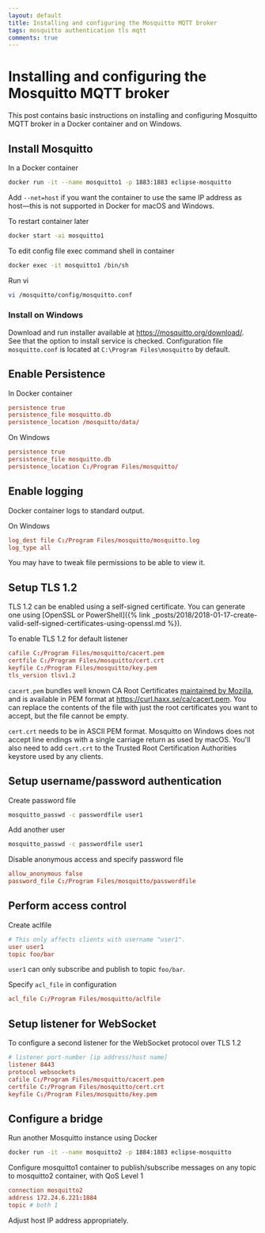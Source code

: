 ```yaml
---
layout: default
title: Installing and configuring the Mosquitto MQTT broker
tags: mosquitto authentication tls mqtt
comments: true
---
```

# Installing and configuring the Mosquitto MQTT broker

This post contains basic instructions on installing and configuring Mosquitto MQTT broker in a Docker container and on Windows.

## Install Mosquitto

In a Docker container

```bash
docker run -it --name mosquitto1 -p 1883:1883 eclipse-mosquitto
```

Add `--net=host` if you want the container to use the same IP address as host&mdash;this is not supported in Docker for macOS and Windows.

To restart container later

```bash
docker start -ai mosquitto1
```

To edit config file exec command shell in container

```bash
docker exec -it mosquitto1 /bin/sh
```

Run vi

```bash
vi /mosquitto/config/mosquitto.conf
```

### Install on Windows

Download and run installer available at https://mosquitto.org/download/. See that the option to install service is checked. Configuration file `mosquitto.conf` is located at `C:\Program Files\mosquitto` by default.

## Enable Persistence

In Docker container

```conf
persistence true
persistence_file mosquitto.db
persistence_location /mosquitto/data/
```

On Windows

```conf
persistence true
persistence_file mosquitto.db
persistence_location C:/Program Files/mosquitto/
```

## Enable logging

Docker container logs to standard output.

On Windows

```conf
log_dest file C:/Program Files/mosquitto/mosquitto.log
log_type all
```

You may have to tweak file permissions to be able to view it.

## Setup TLS 1.2

TLS 1.2 can be enabled using a self-signed certificate. You can generate one using [OpenSSL or PowerShell]({% link _posts/2018/2018-01-17-create-valid-self-signed-certificates-using-openssl.md %}).

To enable TLS 1.2 for default listener

```conf
cafile C:/Program Files/mosquitto/cacert.pem
certfile C:/Program Files/mosquitto/cert.crt
keyfile C:/Program Files/mosquitto/key.pem
tls_version tlsv1.2
```

`cacert.pem` bundles well known CA Root Certificates [maintained by Mozilla](https://www.mozilla.org/en-US/about/governance/policies/security-group/certs/), and is available in PEM format at https://curl.haxx.se/ca/cacert.pem. You can replace the contents of the file with just the root certificates you want to accept, but the file cannot be empty.

`cert.crt` needs to be in ASCII PEM format. Mosquitto on Windows does not accept line endings with a single carriage return as used by macOS. You'll also need to add `cert.crt` to the Trusted Root Certification Authorities keystore used by any clients.

## Setup username/password authentication

Create password file

```bash
mosquitto_passwd -c passwordfile user1
```

Add another user

```bash
mosquitto_passwd -c passwordfile user1
```

Disable anonymous access and specify password file

```conf
allow_anonymous false
password_file C:/Program Files/mosquitto/passwordfile
```

## Perform access control

Create aclfile

```conf
# This only affects clients with username "user1".
user user1
topic foo/bar
```

`user1` can only subscribe and publish to topic `foo/bar`.

Specify `acl_file` in configuration

```conf
acl_file C:/Program Files/mosquitto/aclfile
```

## Setup listener for WebSocket

To configure a second listener for the WebSocket protocol over TLS 1.2

```conf
# listener port-number [ip address/host name]
listener 8443
protocol websockets
cafile C:/Program Files/mosquitto/cacert.pem
certfile C:/Program Files/mosquitto/cert.crt
keyfile C:/Program Files/mosquitto/key.pem
```

## Configure a bridge

Run another Mosquitto instance using Docker

```bash
docker run -it --name mosquitto2 -p 1884:1883 eclipse-mosquitto
```

Configure mosquitto1 container to publish/subscribe messages on any topic to mosquitto2 container, with QoS Level 1

```conf
connection mosquitto2
address 172.24.6.221:1884
topic # both 1
```

Adjust host IP address appropriately.
